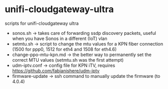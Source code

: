 # unifi-cloudgateway-ultra
scripts for unifi-cloudgateway ultra

- sonos.sh -> takes care of forwarding ssdp discovery packets, useful when you have Sonos in a different (IoT) vlan
- setmtu.sh -> script to change the mtu values for a KPN fiber connection (1500 for ppp0, 1512 for eth4 and 1508 for eth4.6)
- change-ppo-mtu-kpn.md -> the better way to permanently set the correct MTU values (setmtu.sh was the first attempt)
- udm-iptv.conf -> config file for KPN iTV, requires https://github.com/fabianishere/udm-iptv
- firmware-update -> ssh command to manually update the firmware (to 4.0.4)
